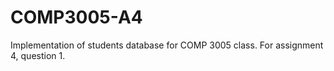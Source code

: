 # COMP3005-A4
Implementation of students database for COMP 3005 class. For assignment 4, question 1.
